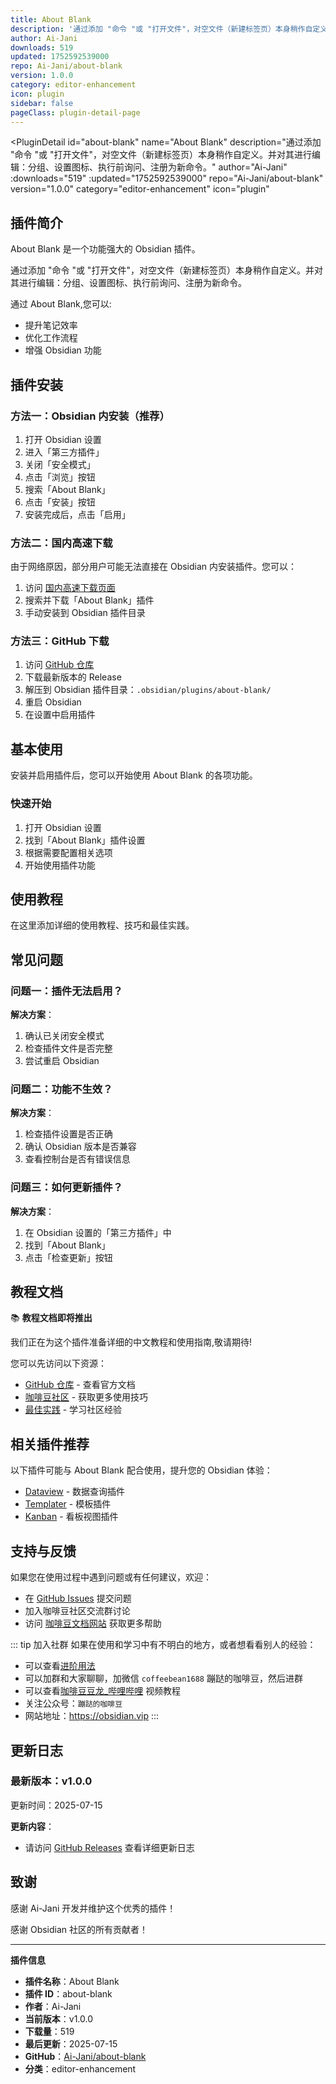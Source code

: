 ```yaml
---
title: About Blank
description: '通过添加 "命令 "或 "打开文件"，对空文件（新建标签页）本身稍作自定义。并对其进行编辑：分组、设置图标、执行前询问、注册为新命令。'
author: Ai-Jani
downloads: 519
updated: 1752592539000
repo: Ai-Jani/about-blank
version: 1.0.0
category: editor-enhancement
icon: plugin
sidebar: false
pageClass: plugin-detail-page
---
```


<PluginDetail
  id="about-blank"
  name="About Blank"
  description="通过添加 &quot;命令 &quot;或 &quot;打开文件&quot;，对空文件（新建标签页）本身稍作自定义。并对其进行编辑：分组、设置图标、执行前询问、注册为新命令。"
  author="Ai-Jani"
  :downloads="519"
  :updated="1752592539000"
  repo="Ai-Jani/about-blank"
  version="1.0.0"
  category="editor-enhancement"
  icon="plugin"
>

<!-- AUTO_GENERATED_START -->
## 插件简介

About Blank 是一个功能强大的 Obsidian 插件。

通过添加 &quot;命令 &quot;或 &quot;打开文件&quot;，对空文件（新建标签页）本身稍作自定义。并对其进行编辑：分组、设置图标、执行前询问、注册为新命令。

通过 About Blank,您可以:

- 提升笔记效率
- 优化工作流程
- 增强 Obsidian 功能

<!-- AUTO_GENERATED_END -->

<!-- AUTO_GENERATED_START -->
## 插件安装

### 方法一：Obsidian 内安装（推荐）

1. 打开 Obsidian 设置
2. 进入「第三方插件」
3. 关闭「安全模式」
4. 点击「浏览」按钮
5. 搜索「About Blank」
6. 点击「安装」按钮
7. 安装完成后，点击「启用」

### 方法二：国内高速下载

由于网络原因，部分用户可能无法直接在 Obsidian 内安装插件。您可以：

1. 访问 [国内高速下载页面](/zh/documentation/obsidian-plugins-download.html)
2. 搜索并下载「About Blank」插件
3. 手动安装到 Obsidian 插件目录

### 方法三：GitHub 下载

1. 访问 [GitHub 仓库](https://github.com/Ai-Jani/about-blank)
2. 下载最新版本的 Release
3. 解压到 Obsidian 插件目录：`.obsidian/plugins/about-blank/`
4. 重启 Obsidian
5. 在设置中启用插件

## 基本使用

安装并启用插件后，您可以开始使用 About Blank 的各项功能。

### 快速开始

1. 打开 Obsidian 设置
2. 找到「About Blank」插件设置
3. 根据需要配置相关选项
4. 开始使用插件功能

<!-- AUTO_GENERATED_END -->

<!-- CUSTOM_CONTENT_START:tutorial -->
## 使用教程

在这里添加详细的使用教程、技巧和最佳实践。

<!-- CUSTOM_CONTENT_END:tutorial -->

<!-- SHARED_CONTENT_START -->
## 常见问题

### 问题一：插件无法启用？

**解决方案**：
1. 确认已关闭安全模式
2. 检查插件文件是否完整
3. 尝试重启 Obsidian

### 问题二：功能不生效？

**解决方案**：
1. 检查插件设置是否正确
2. 确认 Obsidian 版本是否兼容
3. 查看控制台是否有错误信息

### 问题三：如何更新插件？

**解决方案**：
1. 在 Obsidian 设置的「第三方插件」中
2. 找到「About Blank」
3. 点击「检查更新」按钮

## 教程文档

📚 **教程文档即将推出**

我们正在为这个插件准备详细的中文教程和使用指南,敬请期待!

您可以先访问以下资源：
- [GitHub 仓库](https://github.com/Ai-Jani/about-blank) - 查看官方文档
- [咖啡豆社区](/zh/bases/) - 获取更多使用技巧
- [最佳实践](/zh/best-practices/) - 学习社区经验

## 相关插件推荐

以下插件可能与 About Blank 配合使用，提升您的 Obsidian 体验：

- [Dataview](/zh/plugins/dataview.html) - 数据查询插件
- [Templater](/zh/plugins/templater-obsidian.html) - 模板插件
- [Kanban](/zh/plugins/obsidian-kanban.html) - 看板视图插件

## 支持与反馈

如果您在使用过程中遇到问题或有任何建议，欢迎：

- 在 [GitHub Issues](https://github.com/Ai-Jani/about-blank/issues) 提交问题
- 加入咖啡豆社区交流群讨论
- 访问 [咖啡豆文档网站](https://obsidian.vip) 获取更多帮助

::: tip 加入社群
如果在使用和学习中有不明白的地方，或者想看看别人的经验：
- 可以查看[进阶用法](/zh/advanced)
- 可以加群和大家聊聊，加微信 `coffeebean1688` 蹦跶的咖啡豆，然后进群
- 可以查看[咖啡豆豆龙_哔哩哔哩](https://space.bilibili.com/618777356) 视频教程
- 关注公众号：`蹦跶的咖啡豆`
- 网站地址：https://obsidian.vip
:::
<!-- SHARED_CONTENT_END -->

<!-- AUTO_GENERATED_START -->
## 更新日志

### 最新版本：v1.0.0

更新时间：2025-07-15

**更新内容**：
- 请访问 [GitHub Releases](https://github.com/Ai-Jani/about-blank/releases) 查看详细更新日志

## 致谢

感谢 Ai-Jani 开发并维护这个优秀的插件！

感谢 Obsidian 社区的所有贡献者！

---

**插件信息**
- **插件名称**：About Blank
- **插件 ID**：about-blank
- **作者**：Ai-Jani
- **当前版本**：v1.0.0
- **下载量**：519
- **最后更新**：2025-07-15
- **GitHub**：[Ai-Jani/about-blank](https://github.com/Ai-Jani/about-blank)
- **分类**：editor-enhancement
<!-- AUTO_GENERATED_END -->

</PluginDetail>

